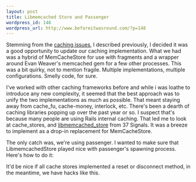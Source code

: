 ```yaml
--- 
layout: post
title: Libmemcached Store and Passenger
wordpress_id: 148
wordpress_url: http://www.beforeitwasround.com/?p=148
---
```

Stemming from the <a href="http://www.beforeitwasround.com/2010/06/29/adventures-in-rails-caching/">caching issues</a>, I described previously, I decided it was a good opportunity to update our caching implementation.  What we had was a hybrid of MemCacheStore for use with fragments and a wrapper around Evan Weaver's memcached gem for a few other processes.  This was a bit quirky, not to mention fragile.  Multiple implementations, multiple configurations.  Smelly code, for sure.

I've worked with other caching frameworks before and while i was loathe to introduce any new complexity, it seemed that the best approach was to unify the two implementations as much as possible.  That meant staying away from cache_fu, cache-money, interlock, etc.  There's been a dearth of caching libraries popping up over the past year or so.  I suspect that's because many people are using Rails internal caching.  That led me to look at cache_stores, and <a href="http://github.com/37signals/libmemcached_store/">libmemcached_store</a> from 37 Signals.  It was a breeze to implement as a drop-in replacement for MemCacheStore.  

The only catch was, we're using passenger.  I wanted to make sure that LibmemcachedStore played nice with passenger's spawning process.  Here's how to do it:

<script src="http://gist.github.com/459083.js?file=environment.rb"></script>

It'd be nice if all cache stores implemented a reset or disconnect method, in the meantime, we have hacks like this.
